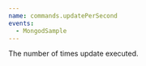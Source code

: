 ```yaml
---
name: commands.updatePerSecond
events:
  - MongodSample
---
```


The number of times update executed.
